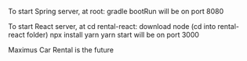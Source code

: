 To start Spring server, at root: 
    gradle bootRun
        will be on port 8080

To start React server, at cd rental-react:
    download node
    (cd into rental-react folder) npx install yarn
    yarn start
        will be on port 3000

Maximus Car Rental is the future 
